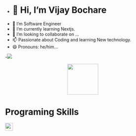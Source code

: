 - <h1>👋 Hi, I’m Vijay Bochare</h1>
- 👀 I’m Software Engineer  
- 🌱 I’m currently learning Nextjs.
- 💞️ I’m looking to collaborate on ...
- 📫 Passionate about Coding and learning New technology.
- 😄 Pronouns: he/him...


-<img src="https://images.app.goo.gl/KhVv5sg1QcUXadrk7"></img>

<!---
Vijay4649/Vijay4649 is a ✨ special ✨ repository because its `README.md` (this file) appears on your GitHub profile.
You can click the Preview link to take a look at your changes.
--->

<div id="header" align="center">
  <img src="https://media.giphy.com/media/M9gbBd9nbDrOTu1Mqx/giphy.gif" width="100"/>
</div>

<h1>Programing Skills</h1>
<div style=" display :flex; justify-content:space-between;">
  <img src="[https://media.giphy.com/media/M9gbBd9nbDrOTu1Mqx/giphy.gif](https://icons8.com/icon/40669/c%2B%2B)https://icons8.com/icon/40669/c%2B%2B" width="25"/>
</div>
